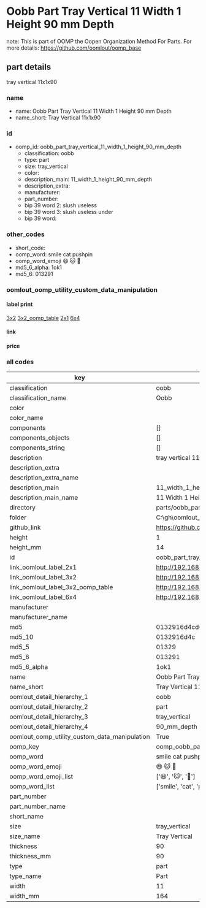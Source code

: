 # Oobb Part Tray Vertical 11 Width 1 Height 90 mm Depth  

note: This is part of OOMP the Oopen Organization Method For Parts. For more details: https://github.com/oomlout/oomp_base

##  part details
  



tray vertical 11x1x90



### name
* name: Oobb Part Tray Vertical 11 Width 1 Height 90 mm Depth
* name_short: Tray Vertical 11x1x90 
### id
* oomp_id: oobb_part_tray_vertical_11_width_1_height_90_mm_depth
  * classification: oobb
  * type: part
  * size: tray_vertical
  * color: 
  * description_main: 11_width_1_height_90_mm_depth
  * description_extra: 
  * manufacturer: 
  * part_number: 
  * bip 39 word 2: slush useless
  * bip 39 word 3: slush useless under
  * bip 39 word: 

### other_codes
* short_code: 
* oomp_word: smile cat pushpin
* oomp_word_emoji :smile: :cat: :pushpin:
* md5_6_alpha: 1ok1
* md5_6: 013291






### oomlout_oomp_utility_custom_data_manipulation
#### label print
[3x2](http://192.168.1.245:1112/?label=oomp%201ok1)
[3x2_oomp_table](http://192.168.1.108:1112/?label=oomp%201ok1)
[2x1](http://192.168.1.242:1112/?label=oomp%201ok1)
[6x4](http://192.168.1.55:1112/?label=oomp%201ok1)    

#### link

                              

#### price







### all codes 
| key | value |  
| --- | --- |  
| classification | oobb |  
| classification_name | Oobb |  
| color |  |  
| color_name |  |  
| components | [] |  
| components_objects | [] |  
| components_string | [] |  
| description | tray vertical 11x1x90 |  
| description_extra |  |  
| description_extra_name |  |  
| description_main | 11_width_1_height_90_mm_depth |  
| description_main_name | 11 Width 1 Height 90 mm Depth |  
| directory | parts/oobb_part_tray_vertical_11_width_1_height_90_mm_depth |  
| folder | C:\gh\oomlout_oobb_version_4_generated_parts\parts\oobb_part_tray_vertical_11_width_1_height_90_mm_depth |  
| github_link | https://github.com/oomlout/oomlout_oomp_part_src/tree/main/parts/oobb_part_tray_vertical_11_width_1_height_90_mm_depth |  
| height | 1 |  
| height_mm | 14 |  
| id | oobb_part_tray_vertical_11_width_1_height_90_mm_depth |  
| link_oomlout_label_2x1 | http://192.168.1.242:1112/?label=oomp%201ok1 |  
| link_oomlout_label_3x2 | http://192.168.1.245:1112/?label=oomp%201ok1 |  
| link_oomlout_label_3x2_oomp_table | http://192.168.1.108:1112/?label=oomp%201ok1 |  
| link_oomlout_label_6x4 | http://192.168.1.55:1112/?label=oomp%201ok1 |  
| manufacturer |  |  
| manufacturer_name |  |  
| md5 | 0132916d4cd6bcfa1e82600bd9bc0662 |  
| md5_10 | 0132916d4c |  
| md5_5 | 01329 |  
| md5_6 | 013291 |  
| md5_6_alpha | 1ok1 |  
| name | Oobb Part Tray Vertical 11 Width 1 Height 90 mm Depth |  
| name_short | Tray Vertical 11x1x90  |  
| oomlout_detail_hierarchy_1 | oobb |  
| oomlout_detail_hierarchy_2 | part |  
| oomlout_detail_hierarchy_3 | tray_vertical |  
| oomlout_detail_hierarchy_4 | 90_mm_depth |  
| oomlout_oomp_utility_custom_data_manipulation | True |  
| oomp_key | oomp_oobb_part_tray_vertical_11_width_1_height_90_mm_depth |  
| oomp_word | smile cat pushpin |  
| oomp_word_emoji | :smile: :cat: :pushpin: |  
| oomp_word_emoji_list | [':smile:', ':cat:', ':pushpin:'] |  
| oomp_word_list | ['smile', 'cat', 'pushpin'] |  
| part_number |  |  
| part_number_name |  |  
| short_name |  |  
| size | tray_vertical |  
| size_name | Tray Vertical |  
| thickness | 90 |  
| thickness_mm | 90 |  
| type | part |  
| type_name | Part |  
| width | 11 |  
| width_mm | 164 |  
